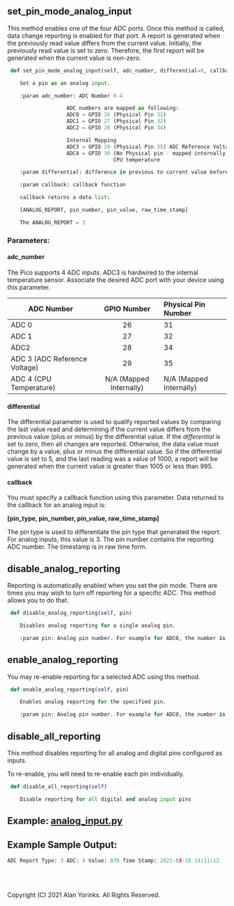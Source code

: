 ## set_pin_mode_analog_input

This method enables one of the four ADC ports. Once this method is called, data change 
reporting is enabled for that port. A report is generated 
when the previously read value differs from the current value. Initially, the 
previously read value is set to zero. Therefore, the first report will be generated 
when the current value is non-zero.

```python
 def set_pin_mode_analog_input(self, adc_number, differential=0, callback=None)

    Set a pin as an analog input.

    :param adc_number: ADC Number 0-4

                   ADC numbers are mapped as following:
                   ADC0 = GPIO 26 (Physical Pin 31)
                   ADC1 = GPIO 27 (Physical Pin 32)
                   ADC2 = GPIO 28 (Physical Pin 34)

                   Internal Mapping
                   ADC3 = GPIO 29 (Physical Pin 35) ADC Reference Voltage
                   ADC4 = GPIO 30 (No Physical pin - mapped internally)
                                  CPU temperature

    :param differential: difference in previous to current value before report will be generated

    :param callback: callback function

    callback returns a data list:

    [ANALOG_REPORT, pin_number, pin_value, raw_time_stamp]

    The ANALOG_REPORT = 3

```
### Parameters:

#### adc_number

The Pico supports 4 ADC inputs. ADC3 is hardwired to the internal temperature sensor. 
Associate the desired ADC port with your device using this parameter.

| ADC Number                     |       GPIO Number       | Physical Pin Number       |
|--------------------------------|:-----------------------:|:--------------------------|
| ADC 0                          |           26            | 31                        |
| ADC 1                          |           27            | 32                        |
| ADC2                           |           28            | 34                        |
| ADC 3  (ADC Reference Voltage) |           29            | 35                        | 
| ADC 4   (CPU Temperature)      | N/A (Mapped Internally) | N/A (Mapped Internally)   | 


#### differential

The differential parameter is used to qualify reported values by comparing the last 
value read and determining if the current value differs from the previous value 
(plus or minus) by the differential value.
If the _differential_ is
set to zero, then all changes are reported. Otherwise, the data value must change by a 
value, plus or minus the differential value.
 So if the differential 
value is set to 5, and the last reading was a
value of 1000, a report will be generated when the current value is greater 
than 1005 or less than 995.


#### callback
You must specify a callback function using this parameter. Data returned to the 
callback for an analog input is: 

**[pin_type, pin_number, pin_value, raw_time_stamp]**

The pin type is used to differentiate the pin type that generated the report. For 
analog inputs, this value is 3. The pin number contains the reporting ADC number. The 
timestamp is in raw time form. 

## disable_analog_reporting

Reporting is automatically enabled when you set the pin mode. There are times you may 
wish to turn  off reporting for a specific ADC. This method allows you to do that.

```python
 def disable_analog_reporting(self, pin)

    Disables analog reporting for a single analog pin.

    :param pin: Analog pin number. For example for ADC0, the number is 0.
```

## enable_analog_reporting

You may re-enable reporting for a selected ADC using this method.

```python
 def enable_analog_reporting(self, pin)

    Enables analog reporting for the specified pin.

    :param pin: Analog pin number. For example for ADC0, the number is 0.
```

## disable_all_reporting

This method disables reporting for all analog and digital pins configured as inputs.

To re-enable, you will need to re-enable each pin individually.

```python
 def disable_all_reporting(self)

    Disable reporting for all digital and analog input pins
```

## Example: [analog_input.py](https://github.com/MrYsLab/telemetrix-rpi-pico/blob/master/examples/analog_input.py)

## Example Sample Output:

```python
ADC Report Type: 3 ADC: 4 Value: 870 Time Stamp: 2021-03-18 14:11:12
```
<br>
<br>

Copyright (C) 2021 Alan Yorinks. All Rights Reserved.
